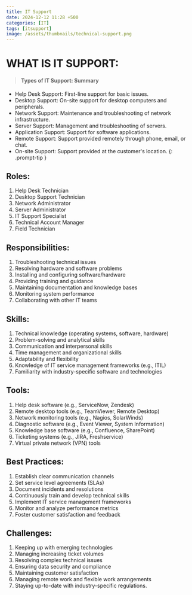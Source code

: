 ```yaml
---
title: IT Support
date: 2024-12-12 11:28 +500
categories: [IT]
tags: [itsupport]
image: /assets/thumbnails/technical-support.png
---
```


# WHAT IS IT SUPPORT:

<!-- prettier-ignore -->
> #### Types of IT Support: Summary

- Help Desk Support: First-line support for basic issues.
- Desktop Support: On-site support for desktop computers and peripherals.
- Network Support: Maintenance and troubleshooting of network infrastructure.
- Server Support: Management and troubleshooting of servers.
- Application Support: Support for software applications.
- Remote Support: Support provided remotely through phone, email, or chat.
- On-site Support: Support provided at the customer's location.
  {: .prompt-tip }

## Roles:

1. Help Desk Technician
2. Desktop Support Technician
3. Network Administrator
4. Server Administrator
5. IT Support Specialist
6. Technical Account Manager
7. Field Technician

## Responsibilities:

1. Troubleshooting technical issues
2. Resolving hardware and software problems
3. Installing and configuring software/hardware
4. Providing training and guidance
5. Maintaining documentation and knowledge bases
6. Monitoring system performance
7. Collaborating with other IT teams

## Skills:

1. Technical knowledge (operating systems, software, hardware)
2. Problem-solving and analytical skills
3. Communication and interpersonal skills
4. Time management and organizational skills
5. Adaptability and flexibility
6. Knowledge of IT service management frameworks (e.g., ITIL)
7. Familiarity with industry-specific software and technologies

## Tools:

1. Help desk software (e.g., ServiceNow, Zendesk)
2. Remote desktop tools (e.g., TeamViewer, Remote Desktop)
3. Network monitoring tools (e.g., Nagios, SolarWinds)
4. Diagnostic software (e.g., Event Viewer, System Information)
5. Knowledge base software (e.g., Confluence, SharePoint)
6. Ticketing systems (e.g., JIRA, Freshservice)
7. Virtual private network (VPN) tools

## Best Practices:

1. Establish clear communication channels
2. Set service level agreements (SLAs)
3. Document incidents and resolutions
4. Continuously train and develop technical skills
5. Implement IT service management frameworks
6. Monitor and analyze performance metrics
7. Foster customer satisfaction and feedback

## Challenges:

1. Keeping up with emerging technologies
2. Managing increasing ticket volumes
3. Resolving complex technical issues
4. Ensuring data security and compliance
5. Maintaining customer satisfaction
6. Managing remote work and flexible work arrangements
7. Staying up-to-date with industry-specific regulations.
